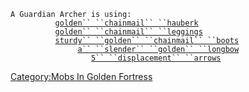 `A Guardian Archer is using:`  
`    `<worn on body>`      `[`golden`` ``chainmail`` ``hauberk`](Golden_Chainmail_Hauberk.md "wikilink")  
`    `<worn on legs>`      `[`golden`` ``chainmail`` ``leggings`](Golden_Chainmail_Leggings.md "wikilink")  
`    `<worn on feet>`      `[`sturdy`` ``golden`` ``chainmail`` ``boots`](Golden_Chainmail_Boots.md "wikilink")  
`    `<wielded>`           `[`a`` ``slender`` ``golden`` ``longbow`](Slender_Golden_Longbow.md "wikilink")  
`    `<held>`              `[`5`` ``displacement`` ``arrows`](Displacement_Arrows.md "wikilink")

[Category:Mobs In Golden
Fortress](Category:Mobs_In_Golden_Fortress "wikilink")
